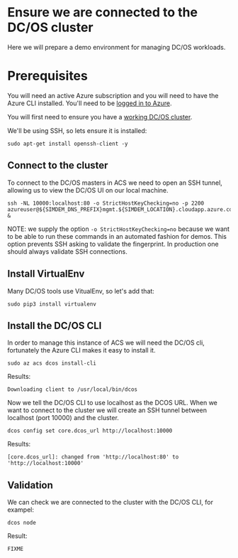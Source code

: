 # Ensure we are connected to the DC/OS cluster

Here we will prepare a demo environment for managing DC/OS workloads.

# Prerequisites

You will need an active Azure subscription and you will need to have
the Azure CLI installed. You'll need to
be [logged in to Azure](../../azure/login/README.md).

You will first need to ensure you have
a [working DC/OS cluster](../create_cluster/script.md).

We'll be using SSH, so lets ensure it is installed:

```
sudo apt-get install openssh-client -y
```

## Connect to the cluster

To connect to the DC/OS masters in ACS we need to open an SSH tunnel,
allowing us to view the DC/OS UI on our local machine.

```
ssh -NL 10000:localhost:80 -o StrictHostKeyChecking=no -p 2200 azureuser@${SIMDEM_DNS_PREFIX}mgmt.${SIMDEM_LOCATION}.cloudapp.azure.com &
```

NOTE: we supply the option `-o StrictHostKeyChecking=no` because we
want to be able to run these commands in an automated fashion for
demos. This option prevents SSH asking to validate the fingerprint. In
production one should always validate SSH connections.

## Install VirtualEnv

Many DC/OS tools use VitualEnv, so let's add that:

```
sudo pip3 install virtualenv
```

## Install the DC/OS CLI

In order to manage this instance of ACS we will need the DC/OS cli,
fortunately the Azure CLI makes it easy to install it.

```
sudo az acs dcos install-cli
```

Results:

```
Downloading client to /usr/local/bin/dcos
```

Now we tell the DC/OS CLI to use localhost as the DCOS URL. When we
want to connect to the cluster we will create an SSH tunnel between
localhost (port 10000) and the cluster.

```
dcos config set core.dcos_url http://localhost:10000
```

Results:

```
[core.dcos_url]: changed from 'http://localhost:80' to 'http://localhost:10000'
```

## Validation

We can check we are connected to the cluster with the DC/OS CLI, for
exampel:

```
dcos node
```

Result:

```
FIXME
```
